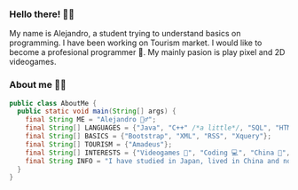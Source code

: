 ### Hello there! 👋🏻

My name is Alejandro, a student trying to understand basics on programming. I have been working on Tourism market. I would like to become a profesional programmer 🚀. My mainly pasion is play pixel and 2D videogames.

### About me 👨‍💻

```java
public class AboutMe {
  public static void main(String[] args) {
    final String ME = "Alejandro 🙋‍♂️";
    final String[] LANGUAGES = {"Java", "C++" /*a little*/, "SQL", "HTML", "CSS"};
    final String[] BASICS = {"Bootstrap", "XML", "RSS", "Xquery"};
    final String[] TOURISM = {"Amadeus"};
    final String[] INTERESTS = {"Videogames 🐉", "Coding 💻", "China 🏯", "Universe 🌌", "Food 🥮"};
    final String INFO = "I have studied in Japan, lived in China and now I work in Spain";
  }
}

```
